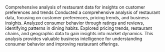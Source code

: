 Comprehensive analysis of restaurant data for insights on customer preferences and trends
Conducted a comprehensive analysis of restaurant data, focusing on customer preferences, pricing trends, and business insights.
Analyzed consumer behavior through ratings and reviews, identifying patterns in dining habits.
Explored pricing trends, restaurant chains, and geographic data to gain insights into market dynamics.
This analysis provides valuable business intelligence for understanding consumer behavior and improving restaurant offerings.
